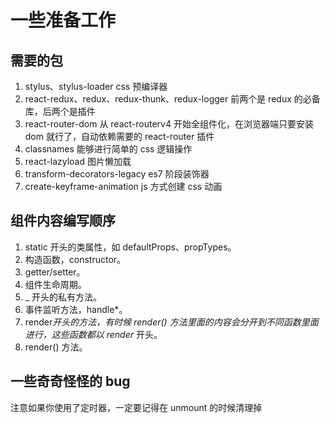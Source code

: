 # 一些准备工作

## 需要的包

1.  stylus、stylus-loader css 预编译器
2.  react-redux、redux、redux-thunk、redux-logger 前两个是 redux 的必备库，后两个是插件
3.  react-router-dom 从 react-routerv4 开始全组件化，在浏览器端只要安装 dom 就行了，自动依赖需要的 react-router 插件
4.  classnames 能够进行简单的 css 逻辑操作
5.  react-lazyload 图片懒加载
6.  transform-decorators-legacy es7 阶段装饰器
7.  create-keyframe-animation js 方式创建 css 动画

## 组件内容编写顺序

1.  static 开头的类属性，如 defaultProps、propTypes。
2.  构造函数，constructor。
3.  getter/setter。
4.  组件生命周期。
5.  \_ 开头的私有方法。
6.  事件监听方法，handle\*。
7.  render*开头的方法，有时候 render() 方法里面的内容会分开到不同函数里面进行，这些函数都以 render* 开头。
8.  render() 方法。

## 一些奇奇怪怪的 bug

注意如果你使用了定时器，一定要记得在 unmount 的时候清理掉

